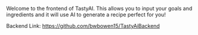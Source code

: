 Welcome to the frontend of TastyAI. This allows you to input your goals and ingredients and it will use AI to generate a recipe perfect for you!

Backend Link: https://github.com/bwbowen15/TastyAiBackend
